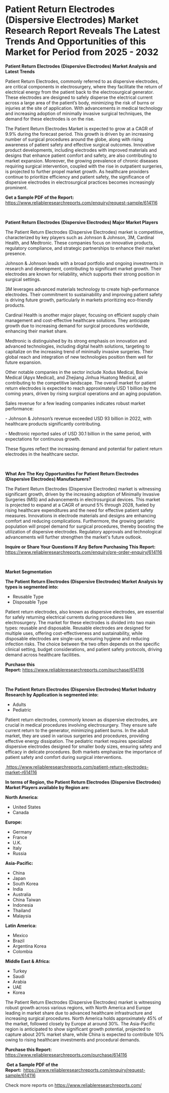 <p><h1>Patient Return Electrodes (Dispersive Electrodes) Market Research Report Reveals The Latest Trends And Opportunities of this Market for Period from 2025 - 2032</h1></p><p><strong>Patient Return Electrodes (Dispersive Electrodes) Market Analysis and Latest Trends</strong></p>
<p><p>Patient Return Electrodes, commonly referred to as dispersive electrodes, are critical components in electrosurgery, where they facilitate the return of electrical energy from the patient back to the electrosurgical generator. These electrodes are designed to safely disperse the electrical current across a large area of the patient’s body, minimizing the risk of burns or injuries at the site of application. With advancements in medical technology and increasing adoption of minimally invasive surgical techniques, the demand for these electrodes is on the rise.</p><p>The Patient Return Electrodes Market is expected to grow at a CAGR of 9.9% during the forecast period. This growth is driven by an increasing number of surgical procedures around the globe, along with rising awareness of patient safety and effective surgical outcomes. Innovative product developments, including electrodes with improved materials and designs that enhance patient comfort and safety, are also contributing to market expansion. Moreover, the growing prevalence of chronic diseases requiring surgical intervention, coupled with the rise in outpatient surgeries, is projected to further propel market growth. As healthcare providers continue to prioritize efficiency and patient safety, the significance of dispersive electrodes in electrosurgical practices becomes increasingly prominent.</p></p>
<p><strong>Get a Sample PDF of the Report:&nbsp;</strong> <a href="https://www.reliableresearchreports.com/enquiry/request-sample/614116?utm_campaign=2714&utm_medium=2&utm_source=Github&utm_content=ia&utm_term=04032025&utm_id=patient-return-electrodes-dispersive-electrodes">https://www.reliableresearchreports.com/enquiry/request-sample/614116</a></p>
<p>&nbsp;</p>
<p><strong>Patient Return Electrodes (Dispersive Electrodes) Major Market Players</strong></p>
<p><p>The Patient Return Electrodes (Dispersive Electrodes) market is competitive, characterized by key players such as Johnson & Johnson, 3M, Cardinal Health, and Medtronic. These companies focus on innovative products, regulatory compliance, and strategic partnerships to enhance their market presence.</p><p>Johnson & Johnson leads with a broad portfolio and ongoing investments in research and development, contributing to significant market growth. Their electrodes are known for reliability, which supports their strong position in surgical settings.</p><p>3M leverages advanced materials technology to create high-performance electrodes. Their commitment to sustainability and improving patient safety is driving future growth, particularly in markets prioritizing eco-friendly products.</p><p>Cardinal Health is another major player, focusing on efficient supply chain management and cost-effective healthcare solutions. They anticipate growth due to increasing demand for surgical procedures worldwide, enhancing their market share.</p><p>Medtronic is distinguished by its strong emphasis on innovation and advanced technologies, including digital health solutions, targeting to capitalize on the increasing trend of minimally invasive surgeries. Their global reach and integration of new technologies position them well for future expansion.</p><p>Other notable companies in the sector include Xodus Medical, Bovie Medical (Apyx Medical), and Zhejiang Jinhua Huatong Medical, all contributing to the competitive landscape. The overall market for patient return electrodes is expected to reach approximately USD 1 billion by the coming years, driven by rising surgical operations and an aging population.</p><p>Sales revenue for a few leading companies indicates robust market performance: </p><p>- Johnson & Johnson’s revenue exceeded USD 93 billion in 2022, with healthcare products significantly contributing.</p><p>- Medtronic reported sales of USD 30.1 billion in the same period, with expectations for continuous growth.</p><p>These figures reflect the increasing demand and potential for patient return electrodes in the healthcare sector.</p></p>
<p>&nbsp;</p>
<p><strong>What Are The Key Opportunities For Patient Return Electrodes (Dispersive Electrodes) Manufacturers?</strong></p>
<p><p>The Patient Return Electrodes (Dispersive Electrodes) market is witnessing significant growth, driven by the increasing adoption of Minimally Invasive Surgeries (MIS) and advancements in electrosurgical devices. This market is projected to expand at a CAGR of around 5% through 2028, fueled by rising healthcare expenditures and the need for effective patient safety measures. Innovations in electrode materials and designs are enhancing comfort and reducing complications. Furthermore, the growing geriatric population will propel demand for surgical procedures, thereby boosting the utilization of dispersive electrodes. Regulatory approvals and technological advancements will further strengthen the market's future outlook.</p></p>
<p><strong>Inquire or Share Your Questions If Any Before Purchasing This Report:</strong> <a href="https://www.reliableresearchreports.com/enquiry/pre-order-enquiry/614116?utm_campaign=2714&utm_medium=2&utm_source=Github&utm_content=ia&utm_term=04032025&utm_id=patient-return-electrodes-dispersive-electrodes">https://www.reliableresearchreports.com/enquiry/pre-order-enquiry/614116</a></p>
<p>&nbsp;</p>
<p><strong>Market Segmentation</strong></p>
<p><strong>The Patient Return Electrodes (Dispersive Electrodes) Market Analysis by types is segmented into:</strong></p>
<p><ul><li>Reusable Type</li><li>Disposable Type</li></ul></p>
<p><p>Patient return electrodes, also known as dispersive electrodes, are essential for safely returning electrical currents during procedures like electrosurgery. The market for these electrodes is divided into two main types: reusable and disposable. Reusable electrodes are designed for multiple uses, offering cost-effectiveness and sustainability, while disposable electrodes are single-use, ensuring hygiene and reducing infection risks. The choice between the two often depends on the specific clinical setting, budget considerations, and patient safety protocols, driving demand across healthcare facilities.</p></p>
<p><strong>Purchase this Report:&nbsp;</strong><a href="https://www.reliableresearchreports.com/purchase/614116?utm_campaign=2714&utm_medium=2&utm_source=Github&utm_content=ia&utm_term=04032025&utm_id=patient-return-electrodes-dispersive-electrodes">https://www.reliableresearchreports.com/purchase/614116</a></p>
<p>&nbsp;</p>
<p><strong>The Patient Return Electrodes (Dispersive Electrodes) Market Industry Research by Application is segmented into:</strong></p>
<p><ul><li>Adults</li><li>Pediatric</li></ul></p>
<p><p>Patient return electrodes, commonly known as dispersive electrodes, are crucial in medical procedures involving electrosurgery. They ensure safe current return to the generator, minimizing patient burns. In the adult market, they are used in various surgeries and procedures, providing effective energy dissipation. The pediatric market requires specialized dispersive electrodes designed for smaller body sizes, ensuring safety and efficacy in delicate procedures. Both markets emphasize the importance of patient safety and comfort during surgical interventions.</p></p>
<p><a href="https://www.reliableresearchreports.com/patient-return-electrodes-market-r614116?utm_campaign=2714&utm_medium=2&utm_source=Github&utm_content=ia&utm_term=04032025&utm_id=patient-return-electrodes-dispersive-electrodes">&nbsp;https://www.reliableresearchreports.com/patient-return-electrodes-market-r614116</a></p>
<p><strong>In terms of Region, the Patient Return Electrodes (Dispersive Electrodes) Market Players available by Region are:</strong></p>
<p>
    <p> <strong> North America: </strong>
        <ul>
            <li>United States</li>
            <li>Canada</li>
        </ul>
        </p> 
    <p> <strong> Europe: </strong>
        <ul>
            <li>Germany</li>
            <li>France</li>
            <li>U.K.</li>
            <li>Italy</li>
            <li>Russia</li>
        </ul>
        </p> 
    <p> <strong> Asia-Pacific: </strong>
        <ul>
            <li>China</li>
            <li>Japan</li>
            <li>South Korea</li>
            <li>India</li>
            <li>Australia</li>
            <li>China Taiwan</li>
            <li>Indonesia</li>
            <li>Thailand</li>
            <li>Malaysia</li>
        </ul>
        </p> 
    <p> <strong> Latin America: </strong>
        <ul>
            <li>Mexico</li>
            <li>Brazil</li>
            <li>Argentina Korea</li>
            <li>Colombia</li>
        </ul>
        </p> 
    <p> <strong> Middle East & Africa: </strong>
        <ul>
            <li>Turkey</li>
            <li>Saudi</li>
            <li>Arabia</li>
            <li>UAE</li>
            <li>Korea</li>
        </ul>
    </p>
    </p>
<p><p>The Patient Return Electrodes (Dispersive Electrodes) market is witnessing robust growth across various regions, with North America and Europe leading in market share due to advanced healthcare infrastructure and increasing surgical procedures. North America holds approximately 45% of the market, followed closely by Europe at around 30%. The Asia-Pacific region is anticipated to show significant growth potential, projected to capture about 20% market share, while China is expected to contribute 10% owing to rising healthcare investments and procedural demands.</p></p>
<p><strong>Purchase this Report: </strong><a href="https://www.reliableresearchreports.com/purchase/614116?utm_campaign=2714&utm_medium=2&utm_source=Github&utm_content=ia&utm_term=04032025&utm_id=patient-return-electrodes-dispersive-electrodes">https://www.reliableresearchreports.com/purchase/614116</a></p>
<p>&nbsp;<strong>Get a Sample PDF of the Report:&nbsp;&nbsp;</strong><a href="https://www.reliableresearchreports.com/enquiry/request-sample/614116?utm_campaign=2714&utm_medium=2&utm_source=Github&utm_content=ia&utm_term=04032025&utm_id=patient-return-electrodes-dispersive-electrodes">https://www.reliableresearchreports.com/enquiry/request-sample/614116</a></p>
<p><strong></strong></p>
<p>Check more reports on <a href="https://www.reliableresearchreports.com/?utm_campaign=2714&utm_medium=2&utm_source=Github&utm_content=ia&utm_term=04032025&utm_id=patient-return-electrodes-dispersive-electrodes">https://www.reliableresearchreports.com/</a></p>
